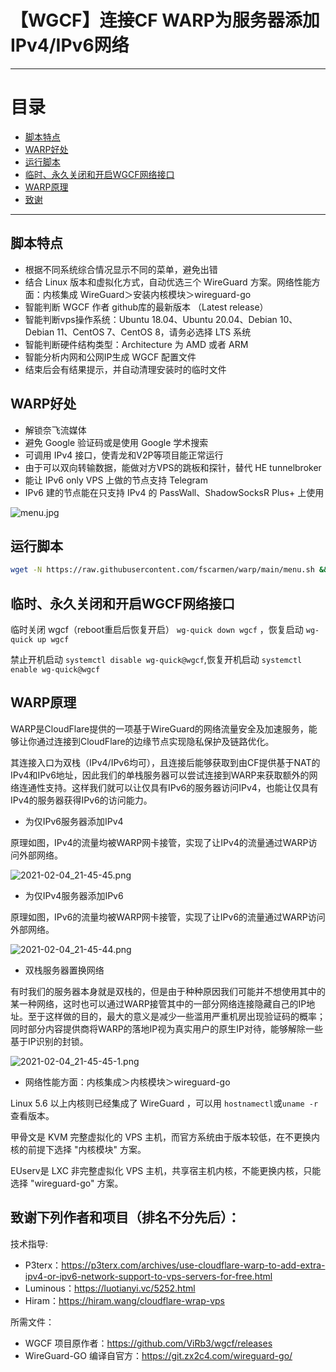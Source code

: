 # 【WGCF】连接CF WARP为服务器添加IPv4/IPv6网络

* * *

# 目录

- [脚本特点](README.md#脚本特点)
- [WARP好处](README.md#WARP好处)
- [运行脚本](README.md#运行脚本)
- [临时、永久关闭和开启WGCF网络接口](README.md#临时永久关闭和开启WGCF网络接口)
- [WARP原理](README.md#WARP原理)
- [致谢](README.md#致谢下列作者和项目排名不分先后)

* * *

## 脚本特点

* 根据不同系统综合情况显示不同的菜单，避免出错
* 结合 Linux 版本和虚拟化方式，自动优选三个 WireGuard 方案。网络性能方面：内核集成 WireGuard＞安装内核模块＞wireguard-go
* 智能判断 WGCF 作者 github库的最新版本 （Latest release）
* 智能判断vps操作系统：Ubuntu 18.04、Ubuntu 20.04、Debian 10、Debian 11、CentOS 7、CentOS 8，请务必选择 LTS 系统
* 智能判断硬件结构类型：Architecture 为 AMD 或者 ARM
* 智能分析内网和公网IP生成 WGCF 配置文件
* 结束后会有结果提示，并自动清理安装时的临时文件

## WARP好处

* 解锁奈飞流媒体
* 避免 Google 验证码或是使用 Google 学术搜索
* 可调用 IPv4 接口，使青龙和V2P等项目能正常运行
* 由于可以双向转输数据，能做对方VPS的跳板和探针，替代 HE tunnelbroker
* 能让 IPv6 only VPS 上做的节点支持 Telegram
* IPv6 建的节点能在只支持 IPv4 的 PassWall、ShadowSocksR Plus+ 上使用

![menu.jpg](https://i.loli.net/2021/09/08/kmq816Vpl5Us9ng.jpg)

## 运行脚本

```bash
wget -N https://raw.githubusercontent.com/fscarmen/warp/main/menu.sh && chmod +x menu.sh && ./menu.sh
```

## 临时、永久关闭和开启WGCF网络接口

临时关闭 wgcf（reboot重启后恢复开启） ```wg-quick down wgcf``` ，恢复启动 ```wg-quick up wgcf```

禁止开机启动 ```systemctl disable wg-quick@wgcf```,恢复开机启动 ```systemctl enable wg-quick@wgcf```


## WARP原理

WARP是CloudFlare提供的一项基于WireGuard的网络流量安全及加速服务，能够让你通过连接到CloudFlare的边缘节点实现隐私保护及链路优化。

其连接入口为双栈（IPv4/IPv6均可），且连接后能够获取到由CF提供基于NAT的IPv4和IPv6地址，因此我们的单栈服务器可以尝试连接到WARP来获取额外的网络连通性支持。这样我们就可以让仅具有IPv6的服务器访问IPv4，也能让仅具有IPv4的服务器获得IPv6的访问能力。

* 为仅IPv6服务器添加IPv4

原理如图，IPv4的流量均被WARP网卡接管，实现了让IPv4的流量通过WARP访问外部网络。

![2021-02-04_21-45-45.png](https://i.loli.net/2021/03/20/XesDmluhRBkHSjd.png)

* 为仅IPv4服务器添加IPv6

原理如图，IPv6的流量均被WARP网卡接管，实现了让IPv6的流量通过WARP访问外部网络。

![2021-02-04_21-45-44.png](https://i.loli.net/2021/06/15/ARfOasgp286xjym.png)

* 双栈服务器置换网络

有时我们的服务器本身就是双栈的，但是由于种种原因我们可能并不想使用其中的某一种网络，这时也可以通过WARP接管其中的一部分网络连接隐藏自己的IP地址。至于这样做的目的，最大的意义是减少一些滥用严重机房出现验证码的概率；同时部分内容提供商将WARP的落地IP视为真实用户的原生IP对待，能够解除一些基于IP识别的封锁。

![2021-02-04_21-45-45-1.png](https://i.loli.net/2021/03/20/7vWf15szTONgq69.png)

* 网络性能方面：内核集成＞内核模块＞wireguard-go

Linux 5.6 以上内核则已经集成了 WireGuard ，可以用 ```hostnamectl```或```uname -r```查看版本。

甲骨文是 KVM 完整虚拟化的 VPS 主机，而官方系统由于版本较低，在不更换内核的前提下选择  "内核模块" 方案。

EUserv是 LXC 非完整虚拟化 VPS 主机，共享宿主机内核，不能更换内核，只能选择 "wireguard-go" 方案。
    

## 致谢下列作者和项目（排名不分先后）：  

技术指导:
* P3terx：https://p3terx.com/archives/use-cloudflare-warp-to-add-extra-ipv4-or-ipv6-network-support-to-vps-servers-for-free.html
* Luminous：https://luotianyi.vc/5252.html
* Hiram：https://hiram.wang/cloudflare-wrap-vps

所需文件：
* WGCF 项目原作者：https://github.com/ViRb3/wgcf/releases
* WireGuard-GO 编译自官方：https://git.zx2c4.com/wireguard-go/

